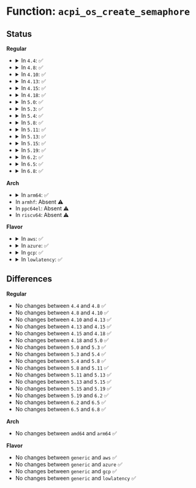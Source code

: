 # Function: <code>acpi_os_create_semaphore</code>

## Status
<b>Regular</b>
<ul>
<li>
<details>
<summary>In <code>4.4</code>: ✅</summary>

```c
acpi_status acpi_os_create_semaphore(u32 max_units, u32 initial_units, acpi_handle *handle);
```

**Collision:** Unique Global

**Inline:** No

**Transformation:** False

**Instances:**

```
In drivers/acpi/osl.c (ffffffff8147a45c)
Location: drivers/acpi/osl.c:1240
Inline: False
Direct callers:
  - drivers/acpi/acpica/excreate.c:acpi_ex_create_event
  - drivers/acpi/acpica/excreate.c:acpi_ex_create_mutex
  - drivers/acpi/acpica/exsystem.c:acpi_ex_system_reset_event
  - drivers/acpi/acpica/nsaccess.c:acpi_ns_root_initialize
  - drivers/acpi/acpica/nsaccess.c:acpi_ns_root_initialize
  - drivers/acpi/acpica/utcopy.c:acpi_ut_copy_simple_object
  - drivers/acpi/acpica/utlock.c:acpi_ut_create_rw_lock
  - drivers/acpi/acpica/utlock.c:acpi_ut_create_rw_lock
  - drivers/acpi/acpica/utmutex.c:acpi_ut_mutex_initialize
  - drivers/acpi/acpica/utmutex.c:acpi_ut_mutex_initialize
```
**Symbols:**

```
ffffffff8147a45c-ffffffff8147a4d0: acpi_os_create_semaphore (STB_GLOBAL)
```
</details>
</li>
<li>
<details>
<summary>In <code>4.8</code>: ✅</summary>

```c
acpi_status acpi_os_create_semaphore(u32 max_units, u32 initial_units, acpi_handle *handle);
```

**Collision:** Unique Global

**Inline:** No

**Transformation:** False

**Instances:**

```
In drivers/acpi/osl.c (ffffffff814c8a14)
Location: drivers/acpi/osl.c:1173
Inline: False
Direct callers:
  - drivers/acpi/acpica/excreate.c:acpi_ex_create_mutex
  - drivers/acpi/acpica/excreate.c:acpi_ex_create_event
  - drivers/acpi/acpica/exsystem.c:acpi_ex_system_reset_event
  - drivers/acpi/acpica/nsaccess.c:acpi_ns_root_initialize
  - drivers/acpi/acpica/nsaccess.c:acpi_ns_root_initialize
  - drivers/acpi/acpica/utcopy.c:acpi_ut_copy_simple_object
  - drivers/acpi/acpica/utlock.c:acpi_ut_create_rw_lock
  - drivers/acpi/acpica/utlock.c:acpi_ut_create_rw_lock
  - drivers/acpi/acpica/utmutex.c:acpi_ut_mutex_initialize
  - drivers/acpi/acpica/utmutex.c:acpi_ut_mutex_initialize
```
**Symbols:**

```
ffffffff814c8a14-ffffffff814c8a88: acpi_os_create_semaphore (STB_GLOBAL)
```
</details>
</li>
<li>
<details>
<summary>In <code>4.10</code>: ✅</summary>

```c
acpi_status acpi_os_create_semaphore(u32 max_units, u32 initial_units, acpi_handle *handle);
```

**Collision:** Unique Global

**Inline:** No

**Transformation:** False

**Instances:**

```
In drivers/acpi/osl.c (ffffffff814ea958)
Location: drivers/acpi/osl.c:1168
Inline: False
Direct callers:
  - drivers/acpi/acpica/excreate.c:acpi_ex_create_mutex
  - drivers/acpi/acpica/excreate.c:acpi_ex_create_event
  - drivers/acpi/acpica/exsystem.c:acpi_ex_system_reset_event
  - drivers/acpi/acpica/nsaccess.c:acpi_ns_root_initialize
  - drivers/acpi/acpica/nsaccess.c:acpi_ns_root_initialize
  - drivers/acpi/acpica/utcopy.c:acpi_ut_copy_simple_object
  - drivers/acpi/acpica/utlock.c:acpi_ut_create_rw_lock
  - drivers/acpi/acpica/utlock.c:acpi_ut_create_rw_lock
  - drivers/acpi/acpica/utmutex.c:acpi_ut_mutex_initialize
  - drivers/acpi/acpica/utmutex.c:acpi_ut_mutex_initialize
```
**Symbols:**

```
ffffffff814ea958-ffffffff814ea9cc: acpi_os_create_semaphore (STB_GLOBAL)
```
</details>
</li>
<li>
<details>
<summary>In <code>4.13</code>: ✅</summary>

```c
acpi_status acpi_os_create_semaphore(u32 max_units, u32 initial_units, acpi_handle *handle);
```

**Collision:** Unique Global

**Inline:** No

**Transformation:** False

**Instances:**

```
In drivers/acpi/osl.c (ffffffff814f67e0)
Location: drivers/acpi/osl.c:1167
Inline: False
Direct callers:
  - drivers/acpi/acpica/excreate.c:acpi_ex_create_mutex
  - drivers/acpi/acpica/excreate.c:acpi_ex_create_event
  - drivers/acpi/acpica/exsystem.c:acpi_ex_system_reset_event
  - drivers/acpi/acpica/nsaccess.c:acpi_ns_root_initialize
  - drivers/acpi/acpica/nsaccess.c:acpi_ns_root_initialize
  - drivers/acpi/acpica/utcopy.c:acpi_ut_copy_simple_object
  - drivers/acpi/acpica/utlock.c:acpi_ut_create_rw_lock
  - drivers/acpi/acpica/utlock.c:acpi_ut_create_rw_lock
  - drivers/acpi/acpica/utmutex.c:acpi_ut_mutex_initialize
  - drivers/acpi/acpica/utmutex.c:acpi_ut_mutex_initialize
```
**Symbols:**

```
ffffffff814f67e0-ffffffff814f6850: acpi_os_create_semaphore (STB_GLOBAL)
```
</details>
</li>
<li>
<details>
<summary>In <code>4.15</code>: ✅</summary>

```c
acpi_status acpi_os_create_semaphore(u32 max_units, u32 initial_units, acpi_handle *handle);
```

**Collision:** Unique Global

**Inline:** No

**Transformation:** False

**Instances:**

```
In drivers/acpi/osl.c (ffffffff815375f0)
Location: drivers/acpi/osl.c:1177
Inline: False
Direct callers:
  - drivers/acpi/acpica/dsmethod.c:acpi_ds_begin_method_execution
  - drivers/acpi/acpica/excreate.c:acpi_ex_create_mutex
  - drivers/acpi/acpica/excreate.c:acpi_ex_create_event
  - drivers/acpi/acpica/exsystem.c:acpi_ex_system_reset_event
  - drivers/acpi/acpica/nsaccess.c:acpi_ns_root_initialize
  - drivers/acpi/acpica/nsaccess.c:acpi_ns_root_initialize
  - drivers/acpi/acpica/utcopy.c:acpi_ut_copy_simple_object
  - drivers/acpi/acpica/utlock.c:acpi_ut_create_rw_lock
  - drivers/acpi/acpica/utlock.c:acpi_ut_create_rw_lock
  - drivers/acpi/acpica/utmutex.c:acpi_ut_mutex_initialize
  - drivers/acpi/acpica/utmutex.c:acpi_ut_mutex_initialize
  - drivers/acpi/acpica/dbexec.c:acpi_db_create_execution_threads
  - drivers/acpi/acpica/dbexec.c:acpi_db_create_execution_threads
  - drivers/acpi/acpica/dbexec.c:acpi_db_create_execution_threads
```
**Symbols:**

```
ffffffff815375f0-ffffffff815376bf: acpi_os_create_semaphore (STB_GLOBAL)
```
</details>
</li>
<li>
<details>
<summary>In <code>4.18</code>: ✅</summary>

```c
acpi_status acpi_os_create_semaphore(u32 max_units, u32 initial_units, acpi_handle *handle);
```

**Collision:** Unique Global

**Inline:** No

**Transformation:** False

**Instances:**

```
In drivers/acpi/osl.c (ffffffff8156d170)
Location: drivers/acpi/osl.c:1182
Inline: False
Direct callers:
  - drivers/acpi/acpica/dsmethod.c:acpi_ds_begin_method_execution
  - drivers/acpi/acpica/excreate.c:acpi_ex_create_mutex
  - drivers/acpi/acpica/excreate.c:acpi_ex_create_event
  - drivers/acpi/acpica/exsystem.c:acpi_ex_system_reset_event
  - drivers/acpi/acpica/nsaccess.c:acpi_ns_root_initialize
  - drivers/acpi/acpica/nsaccess.c:acpi_ns_root_initialize
  - drivers/acpi/acpica/utcopy.c:acpi_ut_copy_simple_object
  - drivers/acpi/acpica/utlock.c:acpi_ut_create_rw_lock
  - drivers/acpi/acpica/utlock.c:acpi_ut_create_rw_lock
  - drivers/acpi/acpica/utmutex.c:acpi_ut_mutex_initialize
  - drivers/acpi/acpica/utmutex.c:acpi_ut_mutex_initialize
  - drivers/acpi/acpica/dbexec.c:acpi_db_create_execution_threads
  - drivers/acpi/acpica/dbexec.c:acpi_db_create_execution_threads
  - drivers/acpi/acpica/dbexec.c:acpi_db_create_execution_threads
```
**Symbols:**

```
ffffffff8156d170-ffffffff8156d23f: acpi_os_create_semaphore (STB_GLOBAL)
```
</details>
</li>
<li>
<details>
<summary>In <code>5.0</code>: ✅</summary>

```c
acpi_status acpi_os_create_semaphore(u32 max_units, u32 initial_units, acpi_handle *handle);
```

**Collision:** Unique Global

**Inline:** No

**Transformation:** False

**Instances:**

```
In drivers/acpi/osl.c (ffffffff81584d30)
Location: drivers/acpi/osl.c:1188
Inline: False
Direct callers:
  - drivers/acpi/acpica/dsmethod.c:acpi_ds_begin_method_execution
  - drivers/acpi/acpica/excreate.c:acpi_ex_create_mutex
  - drivers/acpi/acpica/excreate.c:acpi_ex_create_event
  - drivers/acpi/acpica/exsystem.c:acpi_ex_system_reset_event
  - drivers/acpi/acpica/nsaccess.c:acpi_ns_root_initialize
  - drivers/acpi/acpica/nsaccess.c:acpi_ns_root_initialize
  - drivers/acpi/acpica/utcopy.c:acpi_ut_copy_simple_object
  - drivers/acpi/acpica/utlock.c:acpi_ut_create_rw_lock
  - drivers/acpi/acpica/utlock.c:acpi_ut_create_rw_lock
  - drivers/acpi/acpica/utmutex.c:acpi_ut_mutex_initialize
  - drivers/acpi/acpica/utmutex.c:acpi_ut_mutex_initialize
  - drivers/acpi/acpica/dbexec.c:acpi_db_create_execution_threads
  - drivers/acpi/acpica/dbexec.c:acpi_db_create_execution_threads
  - drivers/acpi/acpica/dbexec.c:acpi_db_create_execution_threads
```
**Symbols:**

```
ffffffff81584d30-ffffffff81584df4: acpi_os_create_semaphore (STB_GLOBAL)
```
</details>
</li>
<li>
<details>
<summary>In <code>5.3</code>: ✅</summary>

```c
acpi_status acpi_os_create_semaphore(u32 max_units, u32 initial_units, acpi_handle *handle);
```

**Collision:** Unique Global

**Inline:** No

**Transformation:** False

**Instances:**

```
In drivers/acpi/osl.c (ffffffff815b5940)
Location: drivers/acpi/osl.c:1174
Inline: False
Direct callers:
  - drivers/acpi/acpica/dsmethod.c:acpi_ds_begin_method_execution
  - drivers/acpi/acpica/excreate.c:acpi_ex_create_mutex
  - drivers/acpi/acpica/excreate.c:acpi_ex_create_event
  - drivers/acpi/acpica/exsystem.c:acpi_ex_system_reset_event
  - drivers/acpi/acpica/nsaccess.c:acpi_ns_root_initialize
  - drivers/acpi/acpica/nsaccess.c:acpi_ns_root_initialize
  - drivers/acpi/acpica/utcopy.c:acpi_ut_copy_simple_object
  - drivers/acpi/acpica/utlock.c:acpi_ut_create_rw_lock
  - drivers/acpi/acpica/utlock.c:acpi_ut_create_rw_lock
  - drivers/acpi/acpica/utmutex.c:acpi_ut_mutex_initialize
  - drivers/acpi/acpica/utmutex.c:acpi_ut_mutex_initialize
  - drivers/acpi/acpica/dbexec.c:acpi_db_create_execution_threads
  - drivers/acpi/acpica/dbexec.c:acpi_db_create_execution_threads
  - drivers/acpi/acpica/dbexec.c:acpi_db_create_execution_threads
```
**Symbols:**

```
ffffffff815b5940-ffffffff815b5a1d: acpi_os_create_semaphore (STB_GLOBAL)
```
</details>
</li>
<li>
<details>
<summary>In <code>5.4</code>: ✅</summary>

```c
acpi_status acpi_os_create_semaphore(u32 max_units, u32 initial_units, acpi_handle *handle);
```

**Collision:** Unique Global

**Inline:** No

**Transformation:** False

**Instances:**

```
In drivers/acpi/osl.c (ffffffff815d6b70)
Location: drivers/acpi/osl.c:1194
Inline: False
Direct callers:
  - drivers/acpi/acpica/dsmethod.c:acpi_ds_begin_method_execution
  - drivers/acpi/acpica/excreate.c:acpi_ex_create_mutex
  - drivers/acpi/acpica/excreate.c:acpi_ex_create_event
  - drivers/acpi/acpica/exsystem.c:acpi_ex_system_reset_event
  - drivers/acpi/acpica/nsaccess.c:acpi_ns_root_initialize
  - drivers/acpi/acpica/nsaccess.c:acpi_ns_root_initialize
  - drivers/acpi/acpica/utcopy.c:acpi_ut_copy_simple_object
  - drivers/acpi/acpica/utlock.c:acpi_ut_create_rw_lock
  - drivers/acpi/acpica/utlock.c:acpi_ut_create_rw_lock
  - drivers/acpi/acpica/utmutex.c:acpi_ut_mutex_initialize
  - drivers/acpi/acpica/utmutex.c:acpi_ut_mutex_initialize
  - drivers/acpi/acpica/dbexec.c:acpi_db_create_execution_threads
  - drivers/acpi/acpica/dbexec.c:acpi_db_create_execution_threads
  - drivers/acpi/acpica/dbexec.c:acpi_db_create_execution_threads
```
**Symbols:**

```
ffffffff815d6b70-ffffffff815d6c4d: acpi_os_create_semaphore (STB_GLOBAL)
```
</details>
</li>
<li>
<details>
<summary>In <code>5.8</code>: ✅</summary>

```c
acpi_status acpi_os_create_semaphore(u32 max_units, u32 initial_units, acpi_handle *handle);
```

**Collision:** Unique Global

**Inline:** No

**Transformation:** False

**Instances:**

```
In drivers/acpi/osl.c (ffffffff816808a0)
Location: drivers/acpi/osl.c:1194
Inline: False
Direct callers:
  - drivers/acpi/acpica/dsmethod.c:acpi_ds_create_method_mutex
  - drivers/acpi/acpica/excreate.c:acpi_ex_create_mutex
  - drivers/acpi/acpica/excreate.c:acpi_ex_create_event
  - drivers/acpi/acpica/exsystem.c:acpi_ex_system_reset_event
  - drivers/acpi/acpica/nsaccess.c:acpi_ns_root_initialize
  - drivers/acpi/acpica/nsaccess.c:acpi_ns_root_initialize
  - drivers/acpi/acpica/utcopy.c:acpi_ut_copy_simple_object
  - drivers/acpi/acpica/utlock.c:acpi_ut_create_rw_lock
  - drivers/acpi/acpica/utlock.c:acpi_ut_create_rw_lock
  - drivers/acpi/acpica/utmutex.c:acpi_ut_mutex_initialize
  - drivers/acpi/acpica/utmutex.c:acpi_ut_mutex_initialize
  - drivers/acpi/acpica/dbexec.c:acpi_db_create_execution_threads
  - drivers/acpi/acpica/dbexec.c:acpi_db_create_execution_threads
  - drivers/acpi/acpica/dbexec.c:acpi_db_create_execution_threads
```
**Symbols:**

```
ffffffff816808a0-ffffffff8168097d: acpi_os_create_semaphore (STB_GLOBAL)
```
</details>
</li>
<li>
<details>
<summary>In <code>5.11</code>: ✅</summary>

```c
acpi_status acpi_os_create_semaphore(u32 max_units, u32 initial_units, acpi_handle *handle);
```

**Collision:** Unique Global

**Inline:** No

**Transformation:** False

**Instances:**

```
In drivers/acpi/osl.c (ffffffff8169f390)
Location: drivers/acpi/osl.c:1198
Inline: False
Direct callers:
  - drivers/acpi/acpica/dsmethod.c:acpi_ds_create_method_mutex
  - drivers/acpi/acpica/evhandler.c:acpi_ev_install_space_handler
  - drivers/acpi/acpica/excreate.c:acpi_ex_create_mutex
  - drivers/acpi/acpica/excreate.c:acpi_ex_create_event
  - drivers/acpi/acpica/exsystem.c:acpi_ex_system_reset_event
  - drivers/acpi/acpica/nsaccess.c:acpi_ns_root_initialize
  - drivers/acpi/acpica/nsaccess.c:acpi_ns_root_initialize
  - drivers/acpi/acpica/utcopy.c:acpi_ut_copy_simple_object
  - drivers/acpi/acpica/utlock.c:acpi_ut_create_rw_lock
  - drivers/acpi/acpica/utlock.c:acpi_ut_create_rw_lock
  - drivers/acpi/acpica/utmutex.c:acpi_ut_mutex_initialize
  - drivers/acpi/acpica/utmutex.c:acpi_ut_mutex_initialize
  - drivers/acpi/acpica/dbexec.c:acpi_db_create_execution_threads
  - drivers/acpi/acpica/dbexec.c:acpi_db_create_execution_threads
  - drivers/acpi/acpica/dbexec.c:acpi_db_create_execution_threads
```
**Symbols:**

```
ffffffff8169f390-ffffffff8169f46d: acpi_os_create_semaphore (STB_GLOBAL)
```
</details>
</li>
<li>
<details>
<summary>In <code>5.13</code>: ✅</summary>

```c
acpi_status acpi_os_create_semaphore(u32 max_units, u32 initial_units, acpi_handle *handle);
```

**Collision:** Unique Global

**Inline:** No

**Transformation:** False

**Instances:**

```
In drivers/acpi/osl.c (ffffffff81682040)
Location: drivers/acpi/osl.c:1198
Inline: False
Direct callers:
  - drivers/acpi/acpica/dsmethod.c:acpi_ds_begin_method_execution
  - drivers/acpi/acpica/evhandler.c:acpi_ev_install_space_handler
  - drivers/acpi/acpica/excreate.c:acpi_ex_create_mutex
  - drivers/acpi/acpica/excreate.c:acpi_ex_create_event
  - drivers/acpi/acpica/exsystem.c:acpi_ex_system_reset_event
  - drivers/acpi/acpica/nsaccess.c:acpi_ns_root_initialize
  - drivers/acpi/acpica/nsaccess.c:acpi_ns_root_initialize
  - drivers/acpi/acpica/utcopy.c:acpi_ut_copy_simple_object
  - drivers/acpi/acpica/utlock.c:acpi_ut_create_rw_lock
  - drivers/acpi/acpica/utlock.c:acpi_ut_create_rw_lock
  - drivers/acpi/acpica/utmutex.c:acpi_ut_mutex_initialize
  - drivers/acpi/acpica/utmutex.c:acpi_ut_mutex_initialize
  - drivers/acpi/acpica/dbexec.c:acpi_db_create_execution_threads
  - drivers/acpi/acpica/dbexec.c:acpi_db_create_execution_threads
  - drivers/acpi/acpica/dbexec.c:acpi_db_create_execution_threads
```
**Symbols:**

```
ffffffff81682040-ffffffff8168211d: acpi_os_create_semaphore (STB_GLOBAL)
```
</details>
</li>
<li>
<details>
<summary>In <code>5.15</code>: ✅</summary>

```c
acpi_status acpi_os_create_semaphore(u32 max_units, u32 initial_units, acpi_handle *handle);
```

**Collision:** Unique Global

**Inline:** No

**Transformation:** False

**Instances:**

```
In drivers/acpi/osl.c (ffffffff816f7170)
Location: drivers/acpi/osl.c:1198
Inline: False
Direct callers:
  - drivers/acpi/acpica/dsmethod.c:acpi_ds_begin_method_execution
  - drivers/acpi/acpica/evhandler.c:acpi_ev_install_space_handler
  - drivers/acpi/acpica/excreate.c:acpi_ex_create_mutex
  - drivers/acpi/acpica/excreate.c:acpi_ex_create_event
  - drivers/acpi/acpica/exsystem.c:acpi_ex_system_reset_event
  - drivers/acpi/acpica/nsaccess.c:acpi_ns_root_initialize
  - drivers/acpi/acpica/nsaccess.c:acpi_ns_root_initialize
  - drivers/acpi/acpica/utcopy.c:acpi_ut_copy_simple_object
  - drivers/acpi/acpica/utlock.c:acpi_ut_create_rw_lock
  - drivers/acpi/acpica/utlock.c:acpi_ut_create_rw_lock
  - drivers/acpi/acpica/utmutex.c:acpi_ut_mutex_initialize
  - drivers/acpi/acpica/utmutex.c:acpi_ut_mutex_initialize
  - drivers/acpi/acpica/dbexec.c:acpi_db_create_execution_threads
  - drivers/acpi/acpica/dbexec.c:acpi_db_create_execution_threads
  - drivers/acpi/acpica/dbexec.c:acpi_db_create_execution_threads
```
**Symbols:**

```
ffffffff816f7170-ffffffff816f724d: acpi_os_create_semaphore (STB_GLOBAL)
```
</details>
</li>
<li>
<details>
<summary>In <code>5.19</code>: ✅</summary>

```c
acpi_status acpi_os_create_semaphore(u32 max_units, u32 initial_units, acpi_handle *handle);
```

**Collision:** Unique Global

**Inline:** No

**Transformation:** False

**Instances:**

```
In drivers/acpi/osl.c (ffffffff81824070)
Location: drivers/acpi/osl.c:1200
Inline: False
Direct callers:
  - drivers/acpi/acpica/dsmethod.c:acpi_ds_begin_method_execution
  - drivers/acpi/acpica/evhandler.c:acpi_ev_install_space_handler
  - drivers/acpi/acpica/excreate.c:acpi_ex_create_mutex
  - drivers/acpi/acpica/excreate.c:acpi_ex_create_event
  - drivers/acpi/acpica/exsystem.c:acpi_ex_system_reset_event
  - drivers/acpi/acpica/nsaccess.c:acpi_ns_root_initialize
  - drivers/acpi/acpica/nsaccess.c:acpi_ns_root_initialize
  - drivers/acpi/acpica/utcopy.c:acpi_ut_copy_simple_object
  - drivers/acpi/acpica/utlock.c:acpi_ut_create_rw_lock
  - drivers/acpi/acpica/utlock.c:acpi_ut_create_rw_lock
  - drivers/acpi/acpica/utmutex.c:acpi_ut_mutex_initialize
  - drivers/acpi/acpica/utmutex.c:acpi_ut_mutex_initialize
  - drivers/acpi/acpica/dbexec.c:acpi_db_create_execution_threads
  - drivers/acpi/acpica/dbexec.c:acpi_db_create_execution_threads
  - drivers/acpi/acpica/dbexec.c:acpi_db_create_execution_threads
```
**Symbols:**

```
ffffffff81824070-ffffffff8182414c: acpi_os_create_semaphore (STB_GLOBAL)
```
</details>
</li>
<li>
<details>
<summary>In <code>6.2</code>: ✅</summary>

```c
acpi_status acpi_os_create_semaphore(u32 max_units, u32 initial_units, acpi_handle *handle);
```

**Collision:** Unique Global

**Inline:** No

**Transformation:** False

**Instances:**

```
In drivers/acpi/osl.c (ffffffff81955420)
Location: drivers/acpi/osl.c:1200
Inline: False
Direct callers:
  - drivers/acpi/acpica/dsmethod.c:acpi_ds_begin_method_execution
  - drivers/acpi/acpica/evhandler.c:acpi_ev_install_space_handler
  - drivers/acpi/acpica/excreate.c:acpi_ex_create_mutex
  - drivers/acpi/acpica/excreate.c:acpi_ex_create_event
  - drivers/acpi/acpica/exsystem.c:acpi_ex_system_reset_event
  - drivers/acpi/acpica/nsaccess.c:acpi_ns_root_initialize
  - drivers/acpi/acpica/nsaccess.c:acpi_ns_root_initialize
  - drivers/acpi/acpica/utcopy.c:acpi_ut_copy_simple_object
  - drivers/acpi/acpica/utcopy.c:acpi_ut_copy_simple_object
  - drivers/acpi/acpica/utlock.c:acpi_ut_create_rw_lock
  - drivers/acpi/acpica/utlock.c:acpi_ut_create_rw_lock
  - drivers/acpi/acpica/utmutex.c:acpi_ut_mutex_initialize
  - drivers/acpi/acpica/utmutex.c:acpi_ut_mutex_initialize
  - drivers/acpi/acpica/dbexec.c:acpi_db_create_execution_threads
  - drivers/acpi/acpica/dbexec.c:acpi_db_create_execution_threads
  - drivers/acpi/acpica/dbexec.c:acpi_db_create_execution_threads
```
**Symbols:**

```
ffffffff81955420-ffffffff819554fc: acpi_os_create_semaphore (STB_GLOBAL)
```
</details>
</li>
<li>
<details>
<summary>In <code>6.5</code>: ✅</summary>

```c
acpi_status acpi_os_create_semaphore(u32 max_units, u32 initial_units, acpi_handle *handle);
```

**Collision:** Unique Global

**Inline:** No

**Transformation:** False

**Instances:**

```
In drivers/acpi/osl.c (ffffffff8199b820)
Location: drivers/acpi/osl.c:1200
Inline: False
Direct callers:
  - drivers/acpi/acpica/dsmethod.c:acpi_ds_begin_method_execution
  - drivers/acpi/acpica/evhandler.c:acpi_ev_install_space_handler
  - drivers/acpi/acpica/excreate.c:acpi_ex_create_mutex
  - drivers/acpi/acpica/excreate.c:acpi_ex_create_event
  - drivers/acpi/acpica/exsystem.c:acpi_ex_system_reset_event
  - drivers/acpi/acpica/nsaccess.c:acpi_ns_root_initialize
  - drivers/acpi/acpica/nsaccess.c:acpi_ns_root_initialize
  - drivers/acpi/acpica/utcopy.c:acpi_ut_copy_simple_object
  - drivers/acpi/acpica/utcopy.c:acpi_ut_copy_simple_object
  - drivers/acpi/acpica/utlock.c:acpi_ut_create_rw_lock
  - drivers/acpi/acpica/utlock.c:acpi_ut_create_rw_lock
  - drivers/acpi/acpica/utmutex.c:acpi_ut_mutex_initialize
  - drivers/acpi/acpica/utmutex.c:acpi_ut_mutex_initialize
  - drivers/acpi/acpica/dbexec.c:acpi_db_create_execution_threads
  - drivers/acpi/acpica/dbexec.c:acpi_db_create_execution_threads
  - drivers/acpi/acpica/dbexec.c:acpi_db_create_execution_threads
```
**Symbols:**

```
ffffffff8199b820-ffffffff8199b8fc: acpi_os_create_semaphore (STB_GLOBAL)
```
</details>
</li>
<li>
<details>
<summary>In <code>6.8</code>: ✅</summary>

```c
acpi_status acpi_os_create_semaphore(u32 max_units, u32 initial_units, acpi_handle *handle);
```

**Collision:** Unique Global

**Inline:** No

**Transformation:** False

**Instances:**

```
In drivers/acpi/osl.c (ffffffff819e3d40)
Location: drivers/acpi/osl.c:1194
Inline: False
Direct callers:
  - drivers/acpi/acpica/dsmethod.c:acpi_ds_begin_method_execution
  - drivers/acpi/acpica/evhandler.c:acpi_ev_install_space_handler
  - drivers/acpi/acpica/excreate.c:acpi_ex_create_mutex
  - drivers/acpi/acpica/excreate.c:acpi_ex_create_event
  - drivers/acpi/acpica/exsystem.c:acpi_ex_system_reset_event
  - drivers/acpi/acpica/nsaccess.c:acpi_ns_root_initialize
  - drivers/acpi/acpica/nsaccess.c:acpi_ns_root_initialize
  - drivers/acpi/acpica/utcopy.c:acpi_ut_copy_simple_object
  - drivers/acpi/acpica/utcopy.c:acpi_ut_copy_simple_object
  - drivers/acpi/acpica/utlock.c:acpi_ut_create_rw_lock
  - drivers/acpi/acpica/utlock.c:acpi_ut_create_rw_lock
  - drivers/acpi/acpica/utmutex.c:acpi_ut_mutex_initialize
  - drivers/acpi/acpica/utmutex.c:acpi_ut_mutex_initialize
  - drivers/acpi/acpica/dbexec.c:acpi_db_create_execution_threads
  - drivers/acpi/acpica/dbexec.c:acpi_db_create_execution_threads
  - drivers/acpi/acpica/dbexec.c:acpi_db_create_execution_threads
```
**Symbols:**

```
ffffffff819e3d40-ffffffff819e3e4d: acpi_os_create_semaphore (STB_GLOBAL)
```
</details>
</li>
</ul>
<b>Arch</b>
<ul>
<li>
<details>
<summary>In <code>arm64</code>: ✅</summary>

```c
acpi_status acpi_os_create_semaphore(u32 max_units, u32 initial_units, acpi_handle *handle);
```

**Collision:** Unique Global

**Inline:** No

**Transformation:** False

**Instances:**

```
In drivers/acpi/osl.c (ffff8000107640b0)
Location: drivers/acpi/osl.c:1194
Inline: False
Direct callers:
  - drivers/acpi/acpica/dsmethod.c:acpi_ds_begin_method_execution
  - drivers/acpi/acpica/excreate.c:acpi_ex_create_mutex
  - drivers/acpi/acpica/excreate.c:acpi_ex_create_event
  - drivers/acpi/acpica/exsystem.c:acpi_ex_system_reset_event
  - drivers/acpi/acpica/nsaccess.c:acpi_ns_root_initialize
  - drivers/acpi/acpica/nsaccess.c:acpi_ns_root_initialize
  - drivers/acpi/acpica/utcopy.c:acpi_ut_copy_simple_object
  - drivers/acpi/acpica/utlock.c:acpi_ut_create_rw_lock
  - drivers/acpi/acpica/utlock.c:acpi_ut_create_rw_lock
  - drivers/acpi/acpica/utmutex.c:acpi_ut_mutex_initialize
  - drivers/acpi/acpica/utmutex.c:acpi_ut_mutex_initialize
```
**Symbols:**

```
ffff8000107640b0-ffff800010764130: acpi_os_create_semaphore (STB_GLOBAL)
```
</details>
</li>
<li>
In <code>armhf</code>: Absent ⚠️
</li>
<li>
In <code>ppc64el</code>: Absent ⚠️
</li>
<li>
In <code>riscv64</code>: Absent ⚠️
</li>
</ul>
<b>Flavor</b>
<ul>
<li>
<details>
<summary>In <code>aws</code>: ✅</summary>

```c
acpi_status acpi_os_create_semaphore(u32 max_units, u32 initial_units, acpi_handle *handle);
```

**Collision:** Unique Global

**Inline:** No

**Transformation:** False

**Instances:**

```
In drivers/acpi/osl.c (ffffffff815ca300)
Location: drivers/acpi/osl.c:1194
Inline: False
Direct callers:
  - drivers/acpi/acpica/dsmethod.c:acpi_ds_begin_method_execution
  - drivers/acpi/acpica/excreate.c:acpi_ex_create_mutex
  - drivers/acpi/acpica/excreate.c:acpi_ex_create_event
  - drivers/acpi/acpica/exsystem.c:acpi_ex_system_reset_event
  - drivers/acpi/acpica/nsaccess.c:acpi_ns_root_initialize
  - drivers/acpi/acpica/nsaccess.c:acpi_ns_root_initialize
  - drivers/acpi/acpica/utcopy.c:acpi_ut_copy_simple_object
  - drivers/acpi/acpica/utlock.c:acpi_ut_create_rw_lock
  - drivers/acpi/acpica/utlock.c:acpi_ut_create_rw_lock
  - drivers/acpi/acpica/utmutex.c:acpi_ut_mutex_initialize
  - drivers/acpi/acpica/utmutex.c:acpi_ut_mutex_initialize
```
**Symbols:**

```
ffffffff815ca300-ffffffff815ca370: acpi_os_create_semaphore (STB_GLOBAL)
```
</details>
</li>
<li>
<details>
<summary>In <code>azure</code>: ✅</summary>

```c
acpi_status acpi_os_create_semaphore(u32 max_units, u32 initial_units, acpi_handle *handle);
```

**Collision:** Unique Global

**Inline:** No

**Transformation:** False

**Instances:**

```
In drivers/acpi/osl.c (ffffffff815b3380)
Location: drivers/acpi/osl.c:1194
Inline: False
Direct callers:
  - drivers/acpi/acpica/dsmethod.c:acpi_ds_begin_method_execution
  - drivers/acpi/acpica/excreate.c:acpi_ex_create_mutex
  - drivers/acpi/acpica/excreate.c:acpi_ex_create_event
  - drivers/acpi/acpica/exsystem.c:acpi_ex_system_reset_event
  - drivers/acpi/acpica/nsaccess.c:acpi_ns_root_initialize
  - drivers/acpi/acpica/nsaccess.c:acpi_ns_root_initialize
  - drivers/acpi/acpica/utcopy.c:acpi_ut_copy_simple_object
  - drivers/acpi/acpica/utlock.c:acpi_ut_create_rw_lock
  - drivers/acpi/acpica/utlock.c:acpi_ut_create_rw_lock
  - drivers/acpi/acpica/utmutex.c:acpi_ut_mutex_initialize
  - drivers/acpi/acpica/utmutex.c:acpi_ut_mutex_initialize
```
**Symbols:**

```
ffffffff815b3380-ffffffff815b33eb: acpi_os_create_semaphore (STB_GLOBAL)
```
</details>
</li>
<li>
<details>
<summary>In <code>gcp</code>: ✅</summary>

```c
acpi_status acpi_os_create_semaphore(u32 max_units, u32 initial_units, acpi_handle *handle);
```

**Collision:** Unique Global

**Inline:** No

**Transformation:** False

**Instances:**

```
In drivers/acpi/osl.c (ffffffff815cae50)
Location: drivers/acpi/osl.c:1194
Inline: False
Direct callers:
  - drivers/acpi/acpica/dsmethod.c:acpi_ds_begin_method_execution
  - drivers/acpi/acpica/excreate.c:acpi_ex_create_mutex
  - drivers/acpi/acpica/excreate.c:acpi_ex_create_event
  - drivers/acpi/acpica/exsystem.c:acpi_ex_system_reset_event
  - drivers/acpi/acpica/nsaccess.c:acpi_ns_root_initialize
  - drivers/acpi/acpica/nsaccess.c:acpi_ns_root_initialize
  - drivers/acpi/acpica/utcopy.c:acpi_ut_copy_simple_object
  - drivers/acpi/acpica/utlock.c:acpi_ut_create_rw_lock
  - drivers/acpi/acpica/utlock.c:acpi_ut_create_rw_lock
  - drivers/acpi/acpica/utmutex.c:acpi_ut_mutex_initialize
  - drivers/acpi/acpica/utmutex.c:acpi_ut_mutex_initialize
  - drivers/acpi/acpica/dbexec.c:acpi_db_create_execution_threads
  - drivers/acpi/acpica/dbexec.c:acpi_db_create_execution_threads
  - drivers/acpi/acpica/dbexec.c:acpi_db_create_execution_threads
```
**Symbols:**

```
ffffffff815cae50-ffffffff815caf2d: acpi_os_create_semaphore (STB_GLOBAL)
```
</details>
</li>
<li>
<details>
<summary>In <code>lowlatency</code>: ✅</summary>

```c
acpi_status acpi_os_create_semaphore(u32 max_units, u32 initial_units, acpi_handle *handle);
```

**Collision:** Unique Global

**Inline:** No

**Transformation:** False

**Instances:**

```
In drivers/acpi/osl.c (ffffffff815e4cf0)
Location: drivers/acpi/osl.c:1194
Inline: False
Direct callers:
  - drivers/acpi/acpica/dsmethod.c:acpi_ds_begin_method_execution
  - drivers/acpi/acpica/excreate.c:acpi_ex_create_mutex
  - drivers/acpi/acpica/excreate.c:acpi_ex_create_event
  - drivers/acpi/acpica/exsystem.c:acpi_ex_system_reset_event
  - drivers/acpi/acpica/nsaccess.c:acpi_ns_root_initialize
  - drivers/acpi/acpica/nsaccess.c:acpi_ns_root_initialize
  - drivers/acpi/acpica/utcopy.c:acpi_ut_copy_simple_object
  - drivers/acpi/acpica/utlock.c:acpi_ut_create_rw_lock
  - drivers/acpi/acpica/utlock.c:acpi_ut_create_rw_lock
  - drivers/acpi/acpica/utmutex.c:acpi_ut_mutex_initialize
  - drivers/acpi/acpica/utmutex.c:acpi_ut_mutex_initialize
  - drivers/acpi/acpica/dbexec.c:acpi_db_create_execution_threads
  - drivers/acpi/acpica/dbexec.c:acpi_db_create_execution_threads
  - drivers/acpi/acpica/dbexec.c:acpi_db_create_execution_threads
```
**Symbols:**

```
ffffffff815e4cf0-ffffffff815e4dcd: acpi_os_create_semaphore (STB_GLOBAL)
```
</details>
</li>
</ul>

## Differences
<b>Regular</b>
<ul>
<li>
No changes between <code>4.4</code> and <code>4.8</code> ✅
</li>
<li>
No changes between <code>4.8</code> and <code>4.10</code> ✅
</li>
<li>
No changes between <code>4.10</code> and <code>4.13</code> ✅
</li>
<li>
No changes between <code>4.13</code> and <code>4.15</code> ✅
</li>
<li>
No changes between <code>4.15</code> and <code>4.18</code> ✅
</li>
<li>
No changes between <code>4.18</code> and <code>5.0</code> ✅
</li>
<li>
No changes between <code>5.0</code> and <code>5.3</code> ✅
</li>
<li>
No changes between <code>5.3</code> and <code>5.4</code> ✅
</li>
<li>
No changes between <code>5.4</code> and <code>5.8</code> ✅
</li>
<li>
No changes between <code>5.8</code> and <code>5.11</code> ✅
</li>
<li>
No changes between <code>5.11</code> and <code>5.13</code> ✅
</li>
<li>
No changes between <code>5.13</code> and <code>5.15</code> ✅
</li>
<li>
No changes between <code>5.15</code> and <code>5.19</code> ✅
</li>
<li>
No changes between <code>5.19</code> and <code>6.2</code> ✅
</li>
<li>
No changes between <code>6.2</code> and <code>6.5</code> ✅
</li>
<li>
No changes between <code>6.5</code> and <code>6.8</code> ✅
</li>
</ul>
<b>Arch</b>
<ul>
<li>
No changes between <code>amd64</code> and <code>arm64</code> ✅
</li>
</ul>
<b>Flavor</b>
<ul>
<li>
No changes between <code>generic</code> and <code>aws</code> ✅
</li>
<li>
No changes between <code>generic</code> and <code>azure</code> ✅
</li>
<li>
No changes between <code>generic</code> and <code>gcp</code> ✅
</li>
<li>
No changes between <code>generic</code> and <code>lowlatency</code> ✅
</li>
</ul>
